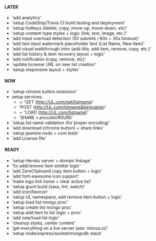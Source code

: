 #### LATER
- 'add analytics'
- 'setup CodeShip/Travis CI build testing and deployment'
- 'setup hotkeys (delete, copy, move-up, move-down, etc)'
- 'setup content-type styles + logic (link, text, image, etc.)'
- 'add input overload detection (50 submits / 60s = 30s timeout)'
- 'add text input watermark placeholder text (List Name, New Item)'
- 'add visual walkthrough intro (add title, add item, remove, copy, etc.)'
- 'add list history & item recovery layout + logic'
- 'add notification (copy, remove, etc)'
- 'update browser URL on new list creation'
- 'setup responsive layout + styles'


#### NOW
- 'setup chrome button extension'
- setup services:
    - ✓ 'GET (http://UL.com/get/listname)'
    - 'POST (http://UL.com/listname&itemname)'
    - ✓ 'LOAD (http://UL.com/listname)'
    - 'SHARE » encodeURI(URI)'
- 'setup list name validation (for proper encoding)'
- 'add download (chrome button) + share links'
- 'setup jasmine node + core tests'
- 'add License file'


#### READY
- 'setup Heroku server + domain linkage'
- 'fix add/remove item emitter logic'
- 'add ZeroClipboard copy item button + logic'
- 'add font-awesome icon support'
- 'make logo link home + clear active list'
- 'setup grunt build (sass, lint, watch)'
- 'add icon/favicon'
- 'setup UL namespace, add remove item button + logic'
- 'setup load list mongo proc'
- 'setup create list mongo proc'
- 'setup add item to list logic + proc'
- 'add new/load list logic'
- 'cleanup styles, center content'
- 'get everything on a live server (see: nitrous.io)'
- 'setup node/express/socket/mongodb stack'
